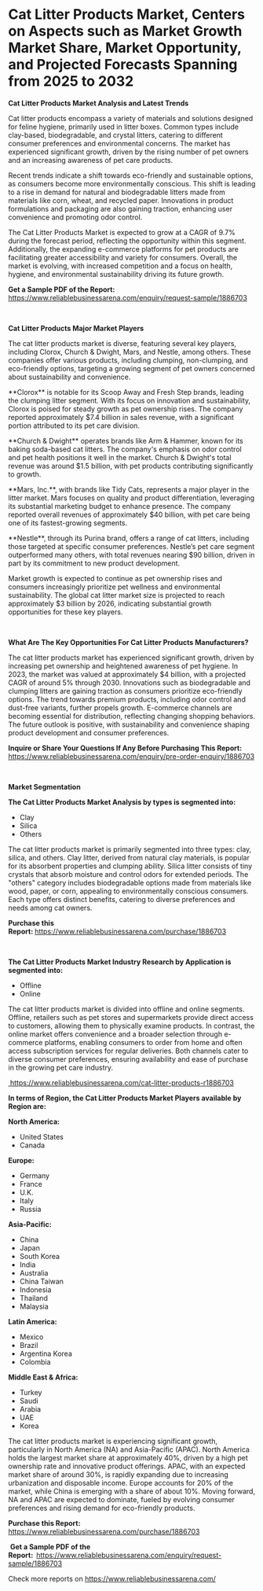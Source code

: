 <p><h1>Cat Litter Products Market, Centers on Aspects such as Market Growth Market Share, Market Opportunity, and Projected Forecasts Spanning from 2025 to 2032</h1></p><p><strong>Cat Litter Products Market Analysis and Latest Trends</strong></p>
<p><p>Cat litter products encompass a variety of materials and solutions designed for feline hygiene, primarily used in litter boxes. Common types include clay-based, biodegradable, and crystal litters, catering to different consumer preferences and environmental concerns. The market has experienced significant growth, driven by the rising number of pet owners and an increasing awareness of pet care products.</p><p>Recent trends indicate a shift towards eco-friendly and sustainable options, as consumers become more environmentally conscious. This shift is leading to a rise in demand for natural and biodegradable litters made from materials like corn, wheat, and recycled paper. Innovations in product formulations and packaging are also gaining traction, enhancing user convenience and promoting odor control.</p><p>The Cat Litter Products Market is expected to grow at a CAGR of 9.7% during the forecast period, reflecting the opportunity within this segment. Additionally, the expanding e-commerce platforms for pet products are facilitating greater accessibility and variety for consumers. Overall, the market is evolving, with increased competition and a focus on health, hygiene, and environmental sustainability driving its future growth.</p></p>
<p><strong>Get a Sample PDF of the Report:&nbsp;</strong> <a href="https://www.reliablebusinessarena.com/enquiry/request-sample/1886703?utm_campaign=2390&utm_medium=2&utm_source=Github&utm_content=ia&utm_term=07022025&utm_id=cat-litter-products">https://www.reliablebusinessarena.com/enquiry/request-sample/1886703</a></p>
<p>&nbsp;</p>
<p><strong>Cat Litter Products Major Market Players</strong></p>
<p><p>The cat litter products market is diverse, featuring several key players, including Clorox, Church & Dwight, Mars, and Nestle, among others. These companies offer various products, including clumping, non-clumping, and eco-friendly options, targeting a growing segment of pet owners concerned about sustainability and convenience.</p><p>**Clorox** is notable for its Scoop Away and Fresh Step brands, leading the clumping litter segment. With its focus on innovation and sustainability, Clorox is poised for steady growth as pet ownership rises. The company reported approximately $7.4 billion in sales revenue, with a significant portion attributed to its pet care division.</p><p>**Church & Dwight** operates brands like Arm & Hammer, known for its baking soda-based cat litters. The company's emphasis on odor control and pet health positions it well in the market. Church & Dwight's total revenue was around $1.5 billion, with pet products contributing significantly to growth.</p><p>**Mars, Inc.**, with brands like Tidy Cats, represents a major player in the litter market. Mars focuses on quality and product differentiation, leveraging its substantial marketing budget to enhance presence. The company reported overall revenues of approximately $40 billion, with pet care being one of its fastest-growing segments.</p><p>**Nestle**, through its Purina brand, offers a range of cat litters, including those targeted at specific consumer preferences. Nestle’s pet care segment outperformed many others, with total revenues nearing $90 billion, driven in part by its commitment to new product development.</p><p>Market growth is expected to continue as pet ownership rises and consumers increasingly prioritize pet wellness and environmental sustainability. The global cat litter market size is projected to reach approximately $3 billion by 2026, indicating substantial growth opportunities for these key players.</p></p>
<p>&nbsp;</p>
<p><strong>What Are The Key Opportunities For Cat Litter Products Manufacturers?</strong></p>
<p><p>The cat litter products market has experienced significant growth, driven by increasing pet ownership and heightened awareness of pet hygiene. In 2023, the market was valued at approximately $4 billion, with a projected CAGR of around 5% through 2030. Innovations such as biodegradable and clumping litters are gaining traction as consumers prioritize eco-friendly options. The trend towards premium products, including odor control and dust-free variants, further propels growth. E-commerce channels are becoming essential for distribution, reflecting changing shopping behaviors. The future outlook is positive, with sustainability and convenience shaping product development and consumer preferences.</p></p>
<p><strong>Inquire or Share Your Questions If Any Before Purchasing This Report:</strong> <a href="https://www.reliablebusinessarena.com/enquiry/pre-order-enquiry/1886703?utm_campaign=2390&utm_medium=2&utm_source=Github&utm_content=ia&utm_term=07022025&utm_id=cat-litter-products">https://www.reliablebusinessarena.com/enquiry/pre-order-enquiry/1886703</a></p>
<p>&nbsp;</p>
<p><strong>Market Segmentation</strong></p>
<p><strong>The Cat Litter Products Market Analysis by types is segmented into:</strong></p>
<p><ul><li>Clay</li><li>Silica</li><li>Others</li></ul></p>
<p><p>The cat litter products market is primarily segmented into three types: clay, silica, and others. Clay litter, derived from natural clay materials, is popular for its absorbent properties and clumping ability. Silica litter consists of tiny crystals that absorb moisture and control odors for extended periods. The "others" category includes biodegradable options made from materials like wood, paper, or corn, appealing to environmentally conscious consumers. Each type offers distinct benefits, catering to diverse preferences and needs among cat owners.</p></p>
<p><strong>Purchase this Report:&nbsp;</strong><a href="https://www.reliablebusinessarena.com/purchase/1886703?utm_campaign=2390&utm_medium=2&utm_source=Github&utm_content=ia&utm_term=07022025&utm_id=cat-litter-products">https://www.reliablebusinessarena.com/purchase/1886703</a></p>
<p>&nbsp;</p>
<p><strong>The Cat Litter Products Market Industry Research by Application is segmented into:</strong></p>
<p><ul><li>Offline</li><li>Online</li></ul></p>
<p><p>The cat litter products market is divided into offline and online segments. Offline, retailers such as pet stores and supermarkets provide direct access to customers, allowing them to physically examine products. In contrast, the online market offers convenience and a broader selection through e-commerce platforms, enabling consumers to order from home and often access subscription services for regular deliveries. Both channels cater to diverse consumer preferences, ensuring availability and ease of purchase in the growing pet care industry.</p></p>
<p><a href="https://www.reliablebusinessarena.com/cat-litter-products-r1886703?utm_campaign=2390&utm_medium=2&utm_source=Github&utm_content=ia&utm_term=07022025&utm_id=cat-litter-products">&nbsp;https://www.reliablebusinessarena.com/cat-litter-products-r1886703</a></p>
<p><strong>In terms of Region, the Cat Litter Products Market Players available by Region are:</strong></p>
<p>
    <p> <strong> North America: </strong>
        <ul>
            <li>United States</li>
            <li>Canada</li>
        </ul>
        </p> 
    <p> <strong> Europe: </strong>
        <ul>
            <li>Germany</li>
            <li>France</li>
            <li>U.K.</li>
            <li>Italy</li>
            <li>Russia</li>
        </ul>
        </p> 
    <p> <strong> Asia-Pacific: </strong>
        <ul>
            <li>China</li>
            <li>Japan</li>
            <li>South Korea</li>
            <li>India</li>
            <li>Australia</li>
            <li>China Taiwan</li>
            <li>Indonesia</li>
            <li>Thailand</li>
            <li>Malaysia</li>
        </ul>
        </p> 
    <p> <strong> Latin America: </strong>
        <ul>
            <li>Mexico</li>
            <li>Brazil</li>
            <li>Argentina Korea</li>
            <li>Colombia</li>
        </ul>
        </p> 
    <p> <strong> Middle East & Africa: </strong>
        <ul>
            <li>Turkey</li>
            <li>Saudi</li>
            <li>Arabia</li>
            <li>UAE</li>
            <li>Korea</li>
        </ul>
    </p>
    </p>
<p><p>The cat litter products market is experiencing significant growth, particularly in North America (NA) and Asia-Pacific (APAC). North America holds the largest market share at approximately 40%, driven by a high pet ownership rate and innovative product offerings. APAC, with an expected market share of around 30%, is rapidly expanding due to increasing urbanization and disposable income. Europe accounts for 20% of the market, while China is emerging with a share of about 10%. Moving forward, NA and APAC are expected to dominate, fueled by evolving consumer preferences and rising demand for eco-friendly products.</p></p>
<p><strong>Purchase this Report: </strong><a href="https://www.reliablebusinessarena.com/purchase/1886703?utm_campaign=2390&utm_medium=2&utm_source=Github&utm_content=ia&utm_term=07022025&utm_id=cat-litter-products">https://www.reliablebusinessarena.com/purchase/1886703</a></p>
<p>&nbsp;<strong>Get a Sample PDF of the Report:&nbsp;&nbsp;</strong><a href="https://www.reliablebusinessarena.com/enquiry/request-sample/1886703?utm_campaign=2390&utm_medium=2&utm_source=Github&utm_content=ia&utm_term=07022025&utm_id=cat-litter-products">https://www.reliablebusinessarena.com/enquiry/request-sample/1886703</a></p>
<p><strong></strong></p>
<p>Check more reports on <a href="https://www.reliablebusinessarena.com/?utm_campaign=2390&utm_medium=2&utm_source=Github&utm_content=ia&utm_term=07022025&utm_id=cat-litter-products">https://www.reliablebusinessarena.com/</a></p>